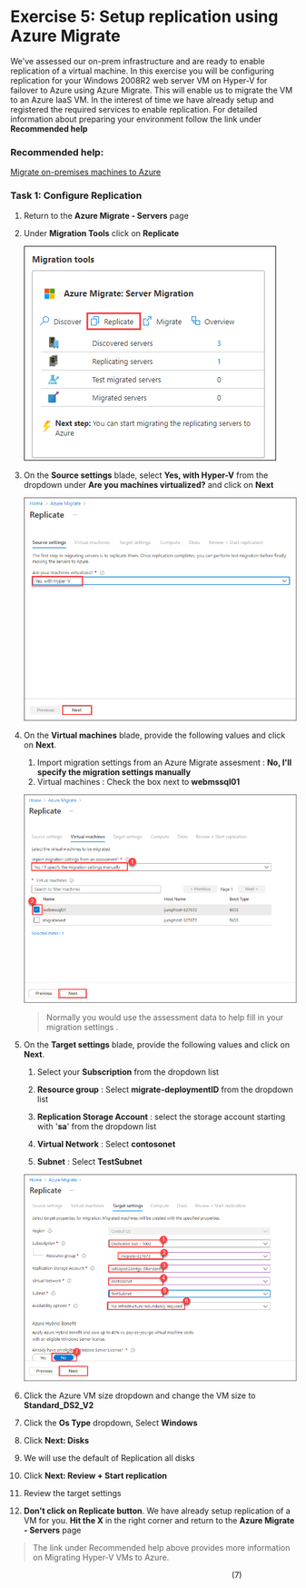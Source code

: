 # Exercise 5: Setup replication using Azure Migrate

We've assessed our on-prem infrastructure and are ready to enable replication of a virtual machine.  In this exercise you will be configuring replication for your Windows 2008R2 web server VM on Hyper-V for failover to Azure using Azure Migrate. This will enable us to migrate the VM to an Azure IaaS VM. In the interest of time we have already setup and registered the required services to enable replication. For detailed information about preparing your environment follow the link under **Recommended help**

### Recommended help:

[Migrate on-premises machines to Azure](https://docs.microsoft.com/en-us/azure/migrate/tutorial-migrate-hyper-v)

### Task 1: Configure Replication

1. Return to the **Azure Migrate - Servers** page

1. Under **Migration Tools** click on **Replicate**

   ![Access and Migrate](image/discoverassess-25.png)

1. On the **Source settings** blade, select **Yes, with Hyper-V** from the dropdown under **Are you machines virtualized?** and click on **Next**

   ![Access and Migrate](image/discoverassess-26.png)

1. On the **Virtual machines** blade, provide the following values and click on **Next**.
   
     1. Import migration settings from an Azure Migrate assesment : **No, I'll specify the migration settings manually** 
     2. Virtual machines : Check the box next to **webmssql01**

   ![Access and Migrate](image/discoverassess-27.png)
   
    > Normally you would use the assessment data to help fill in your migration settings .

1. On the **Target settings** blade, provide the following values and click on **Next**.
 
    1. Select your **Subscription** from the dropdown list

    2. **Resource group** : Select **migrate-deploymentID** from the dropdown list

    3. **Replication Storage Account** : select the storage account starting with '**sa**' from the dropdown list 

    4. **Virtual Network** : Select **contosonet**

    5. **Subnet** : Select **TestSubnet**

   ![Access and Migrate](image/discoverassess-28.png)
   
14. Click the Azure VM size dropdown and change the VM size to **Standard_DS2_V2**

15. Click the **Os Type** dropdown, Select **Windows**

16. Click **Next: Disks**

17. We will use the default of Replication all disks

18. Click **Next: Review + Start replication**

19. Review the target settings

20. **Don't click on Replicate button**. We have already setup replication of a VM for you. **Hit the X** in the right corner and return to the **Azure Migrate - Servers** page 

> The link under Recommended help above provides more information on Migrating Hyper-V VMs to Azure.


&nbsp;&nbsp;&nbsp;&nbsp;&nbsp;&nbsp;&nbsp;&nbsp;&nbsp;&nbsp;&nbsp;&nbsp;&nbsp;&nbsp;&nbsp;&nbsp;&nbsp;&nbsp;&nbsp;&nbsp;&nbsp;&nbsp;&nbsp;&nbsp;&nbsp;&nbsp;&nbsp;&nbsp;&nbsp;&nbsp;&nbsp;&nbsp;&nbsp;&nbsp;&nbsp;&nbsp;&nbsp;&nbsp;&nbsp;&nbsp;&nbsp;&nbsp;&nbsp;&nbsp;&nbsp;&nbsp;&nbsp;&nbsp;&nbsp;&nbsp;&nbsp;&nbsp;&nbsp;&nbsp;&nbsp;&nbsp;&nbsp;&nbsp;&nbsp;&nbsp;&nbsp;&nbsp;&nbsp;&nbsp;&nbsp;&nbsp;&nbsp;&nbsp;&nbsp;&nbsp;&nbsp;&nbsp;&nbsp;&nbsp;&nbsp;&nbsp;&nbsp;&nbsp;&nbsp;&nbsp;&nbsp;&nbsp;&nbsp;&nbsp;&nbsp;&nbsp;&nbsp;&nbsp;&nbsp;&nbsp;&nbsp;&nbsp;&nbsp;&nbsp;&nbsp;&nbsp;&nbsp;&nbsp;&nbsp;(7)
